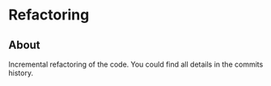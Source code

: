 # Refactoring
## About

Incremental refactoring of the code. You could find all details in the commits history.